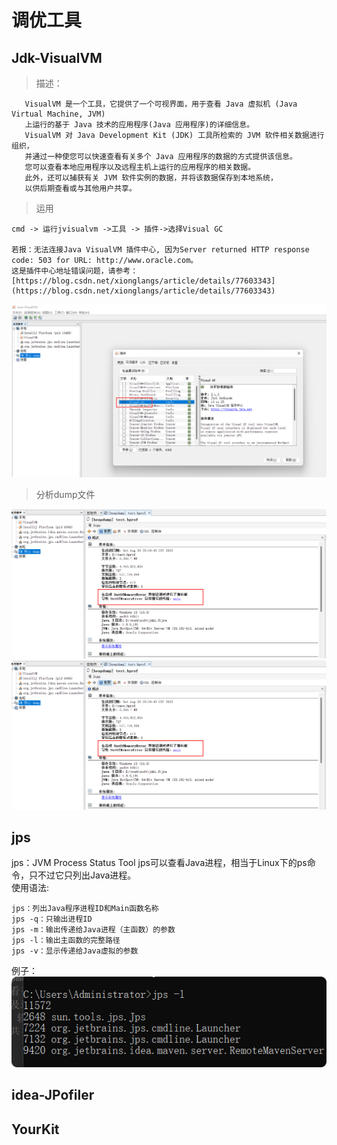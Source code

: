 # 调优工具

## Jdk-VisualVM
> 描述：
 
       VisualVM 是一个工具，它提供了一个可视界面，用于查看 Java 虚拟机 (Java Virtual Machine, JVM) 
       上运行的基于 Java 技术的应用程序(Java 应用程序)的详细信息。
       VisualVM 对 Java Development Kit (JDK) 工具所检索的 JVM 软件相关数据进行组织，
       并通过一种使您可以快速查看有关多个 Java 应用程序的数据的方式提供该信息。
       您可以查看本地应用程序以及远程主机上运行的应用程序的相关数据。
       此外，还可以捕获有关 JVM 软件实例的数据，并将该数据保存到本地系统，
       以供后期查看或与其他用户共享。
> 运用    
 
    cmd -> 运行jvisualvm ->工具 -> 插件->选择Visual GC
    
    若报：无法连接Java VisualVM 插件中心, 因为Server returned HTTP response code: 503 for URL: http://www.oracle.com。
    这是插件中心地址错误问题，请参考：[https://blog.csdn.net/xionglangs/article/details/77603343](https://blog.csdn.net/xionglangs/article/details/77603343)
    
![](images/ed3092b3.png)

> 分析dump文件

![](images/d795d32e.png)
![](images/e291b633.png)

## jps

jps：JVM Process Status Tool jps可以查看Java进程，相当于Linux下的ps命令，只不过它只列出Java进程。  
使用语法:
    
    jps：列出Java程序进程ID和Main函数名称
    jps -q：只输出进程ID
    jps -m：输出传递给Java进程（主函数）的参数
    jps -l：输出主函数的完整路径
    jps -v：显示传递给Java虚拟的参数
    
例子：
![](images/52a07cbd.png)

## idea-JPofiler

## YourKit
